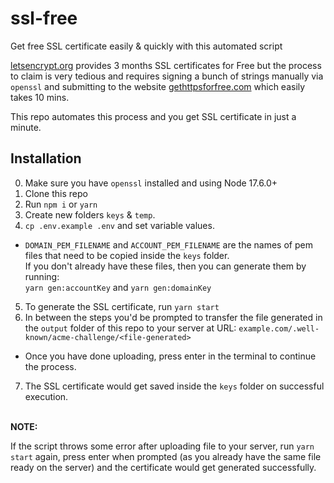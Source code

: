 # ssl-free

Get free SSL certificate easily & quickly with this automated script

<a href="https://letsencrypt.org/">letsencrypt.org</a> provides 3 months SSL certificates for Free but the process to claim is very tedious and requires signing a bunch of strings manually via `openssl` and submitting to the website <a href="https://gethttpsforfree.com/">gethttpsforfree.com</a> which easily takes 10 mins.

This repo automates this process and you get SSL certificate in just a minute.

## Installation

0. Make sure you have `openssl` installed and using Node 17.6.0+
1. Clone this repo
2. Run `npm i` or `yarn`
3. Create new folders `keys` & `temp`.
4. `cp .env.example .env` and set variable values.

- `DOMAIN_PEM_FILENAME` and `ACCOUNT_PEM_FILENAME` are the names of pem files that need to be copied inside the `keys` folder.<br />
  If you don't already have these files, then you can generate them by running:<br />
  `yarn gen:accountKey` and `yarn gen:domainKey`

5. To generate the SSL certificate, run `yarn start`
6. In between the steps you'd be prompted to transfer the file generated in the `output` folder of this repo to your server at URL: `example.com/.well-known/acme-challenge/<file-generated>`

- Once you have done uploading, press enter in the terminal to continue the process.

7. The SSL certificate would get saved inside the `keys` folder on successful execution.

<br />
<b>NOTE:</b> <br >

If the script throws some error after uploading file to your server, run `yarn start` again, press enter when prompted (as you already have the same file ready on the server) and the certificate would get generated successfully.
